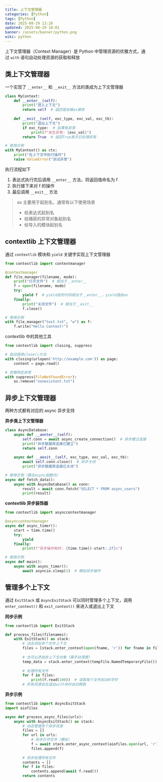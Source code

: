 ```yaml
---
title: 上下文管理器
categories: [Python]
tags: [Python]
date: 2025-08-29 13:28
updated: 2025-08-29 18:01
banner: /assets/banner/python.png
wiki: python
---
```

上下文管理器（Context Manager）是 Python 中管理资源的优雅方式，通过 `with` 语句自动处理资源的获取和释放

## 类上下文管理器

一个实现了 `__enter__` 和 `__exit__` 方法的类成为上下文管理器

```python
class MyContext:
    def __enter__(self):
        print("进入上下文")
        return self  # 返回值会被as接收
    
    def __exit__(self, exc_type, exc_val, exc_tb):
        print("退出上下文")
        if exc_type:  # 如果有异常
            print(f"发生异常: {exc_val}")
        return True  # 返回True表示已处理异常

# 使用示例
with MyContext() as ctx:
    print("在上下文中执行操作")
    raise ValueError("测试异常")
```

执行流程如下

1. 表达式执行完后调用 `__enter__` 方法，将返回值命名为 f
2. 执行接下来对 f 的操作
3. 最后调用 `__exit__` 方法

> as 主要用于起别名，通常有以下使用场景
> - 给表达式起别名
> - 给捕获的异常对象起别名
> - 给导入的模块起别名

## contextlib 上下文管理器

通过 `contextlib` 模块和 `yield` 关键字实现上下文管理器

```python
from contextlib import contextmanager

@contextmanager
def file_manager(filename, mode):
    print("打开文件")  # 相当于__enter__
    f = open(filename, mode)
    try:
        yield f  # yield前的代码相当于__enter__，yield值给as
    finally:
        print("关闭文件")  # 相当于__exit__
        f.close()

# 使用示例
with file_manager("test.txt", "w") as f:
    f.write("Hello Context!")
```

contextlib 中的其他工具

```python
from contextlib import closing, suppress

# 自动调用close()方法
with closing(urlopen('http://example.com')) as page:
    content = page.read()

# 忽略特定异常
with suppress(FileNotFoundError):
    os.remove("nonexistent.txt")
```

## 异步上下文管理器

两种方式都有对应的 async 异步支持

**异步类上下文管理器**

```python
class AsyncDatabase:
    async def __aenter__(self):
        self.conn = await async_create_connection()  # 异步建立连接
        print("异步数据库连接已建立")
        return self.conn
    
    async def __aexit__(self, exc_type, exc_val, exc_tb):
        await self.conn.close()  # 异步关闭
        print("异步数据库连接已关闭")

# 使用示例（需在async函数内）
async def fetch_data():
    async with AsyncDatabase() as conn:
        result = await conn.fetch("SELECT * FROM async_users")
        print(result)
```

**contextlib 异步装饰器**

```python
from contextlib import asynccontextmanager

@asynccontextmanager
async def async_timer():
    start = time.time()
    try:
        yield
    finally:
        print(f"异步操作耗时: {time.time()-start:.2f}s")

# 使用示例
async def main():
    async with async_timer():
        await asyncio.sleep(1)  # 模拟异步操作
```

## 管理多个上下文

通过 `ExitStack` 或 `AsyncExitStack` 可以同时管理多个上下文，调用 `enter_context()` 和 `exit_context()` 来进入或退出上下文

**同步示例**

```python
from contextlib import ExitStack

def process_files(filenames):
    with ExitStack() as stack:
        # 动态添加多个文件上下文
        files = [stack.enter_context(open(fname, 'r')) for fname in filenames]
        
        # 也可以添加非上下文对象（需手动清理）
        temp_data = stack.enter_context(tempfile.NamedTemporaryFile())
        
        # 处理所有文件
        for f in files:
            print(f.read(100))  # 读取每个文件前100字符
        # 所有资源会在退出with块时自动释放
```

**异步示例**

```python
from contextlib import AsyncExitStack
import aiofiles

async def process_async_files(urls):
    async with AsyncExitStack() as stack:
        # 动态管理多个异步资源
        files = []
        for url in urls:
            # 异步打开文件（模拟）
            f = await stack.enter_async_context(aiofiles.open(url, 'r'))
            files.append(f)
        
        # 异步处理所有文件
        contents = []
        for f in files:
            contents.append(await f.read())
        return contents
```
